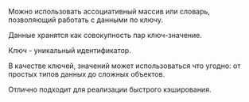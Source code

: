 Можно использовать ассоциативный массив или словарь, позволяющий работать с данными по ключу.

Данные хранятся как совокупность пар ключ-значение.

Ключ - уникальный идентификатор.

В качестве ключей, значений может использоваться что угодно: от простых типов данных до сложных объектов.

Отлично подходит для реализации быстрого кэширования.